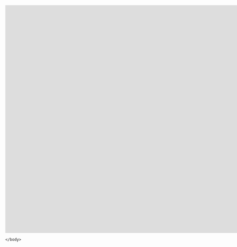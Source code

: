 <!DOCTYPE html>
<html>
    <head>
        <meta charset='utf-8'>
        <meta http-equiv='X-UA-Compatible' content='IE=edge'>
        <title>Meu Portifólio</title>
        <meta name='viewport' content='width=device-width, initial-scale=1'>
        <link rel='stylesheet' type='text/css' media='screen' href='main.css'>
        <script src='main.js'></script>
    </head>
    <body>
        <iframe title="Balança Comercial" width="1980" height="720"
            src="https://app.powerbi.com/view?r=eyJrIjoiN2NmMzUxMzgtODFhOS00MzI4LWI4ZDctNzg3OGJhNTc4NDI5IiwidCI6IjVjZWIxNDNhLWNjMWYtNDI4ZC04NWQwLTQ5ZjJlMDU2YmZmZCIsImMiOjN9&pageName=ReportSection8cffc083aec074e71a8b"
            frameborder="0" allowFullScreen="true">
        </iframe>

    </body>
</html>
